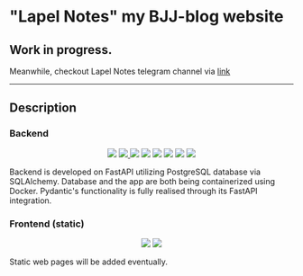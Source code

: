 # "Lapel Notes" my BJJ-blog website 
## Work in progress.  
Meanwhile, checkout Lapel Notes telegram channel via [link](https://www.t.me/lapelnotes)
___
## Description
### Backend
<p align="center">
  <img src="https://img.shields.io/badge/-Python-eebb77?style=for-the-badge&logo=Python">
  <a href="https://fastapi.tiangolo.com/">
    <img src="https://img.shields.io/badge/-fastAPI-11458a?style=for-the-badge&logo=FastAPI">
  </a>
  <img src="https://img.shields.io/badge/-Postgresql-eebb77?style=for-the-badge&logo=Postgresql">
  <img src="https://img.shields.io/badge/-docker-11458a?style=for-the-badge&logo=docker">
  <img src="https://img.shields.io/badge/-sqlalchemy-eebb77?style=for-the-badge&logo=sqlalchemy">
  <img src="https://img.shields.io/badge/-bash-11458a?style=for-the-badge&logo=linux">
  <img src="https://img.shields.io/badge/-git-eebb77?style=for-the-badge&logo=git">
  <img src="https://img.shields.io/badge/-nginx-11458a?style=for-the-badge&logo=nginx">
</p>

Backend is developed on FastAPI utilizing PostgreSQL database via SQLAlchemy. Database and the app are both being containerized using Docker. Pydantic's functionality is fully realised through its FastAPI integration.  

### Frontend (static)
<p align="center">
  <img src="https://img.shields.io/badge/-HTML-11458a?style=for-the-badge&logo=html5">
  <img src="https://img.shields.io/badge/-css-eebb77?style=for-the-badge&logo=css3">
</p>

Static web pages will be added eventually.